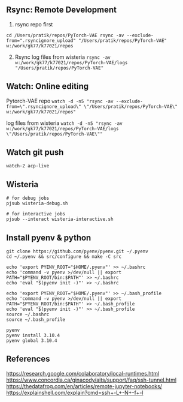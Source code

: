 ## Rsync: Remote Development

1. rsync repo first

`cd /Users/pratik/repos/PyTorch-VAE
rsync -av --exclude-from=".rsyncignore_upload" "/Users/pratik/repos/PyTorch-VAE" w:/work/gk77/k77021/repos`

2. Rsync log files from wisteria
`rsync -av w:/work/gk77/k77021/repos/PyTorch-VAE/logs "/Users/pratik/repos/PyTorch-VAE"`

## Watch: Online editing

Pytorch-VAE repo
`
watch -d -n5 "rsync -av --exclude-from=\".rsyncignore_upload\" \"/Users/pratik/repos/PyTorch-VAE\" w:/work/gk77/k77021/repos"
`

log files from wisteria
`watch -d -n5 "rsync -av w:/work/gk77/k77021/repos/PyTorch-VAE/logs \"/Users/pratik/repos/PyTorch-VAE\""`

## Watch git push

`watch-2 acp-live`

## Wisteria

```
# for debug jobs 
pjsub wisteria-debug.sh

# for interactive jobs
pjsub --interact wisteria-interactive.sh

```
## Install pyenv & python

```
git clone https://github.com/pyenv/pyenv.git ~/.pyenv
cd ~/.pyenv && src/configure && make -C src

echo 'export PYENV_ROOT="$HOME/.pyenv"' >> ~/.bashrc
echo 'command -v pyenv >/dev/null || export PATH="$PYENV_ROOT/bin:$PATH"' >> ~/.bashrc
echo 'eval "$(pyenv init -)"' >> ~/.bashrc

echo 'export PYENV_ROOT="$HOME/.pyenv"' >> ~/.bash_profile
echo 'command -v pyenv >/dev/null || export PATH="$PYENV_ROOT/bin:$PATH"' >> ~/.bash_profile
echo 'eval "$(pyenv init -)"' >> ~/.bash_profile
source ~/.bashrc
source ~/.bash_profile

pyenv
pyenv install 3.10.4
pyenv global 3.10.4
```
## References
https://research.google.com/colaboratory/local-runtimes.html
https://www.concordia.ca/ginacody/aits/support/faq/ssh-tunnel.html
https://thedatafrog.com/en/articles/remote-jupyter-notebooks/
https://explainshell.com/explain?cmd=ssh+-L+-N+-f+-l
